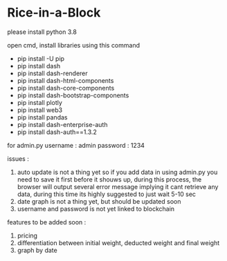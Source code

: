 # Rice-in-a-Block

please install python 3.8

open cmd, install libraries using this command

* pip install -U pip
* pip install dash
* pip install dash-renderer
* pip install dash-html-components
* pip install dash-core-components
* pip install dash-bootstrap-components
* pip install plotly
* pip install web3
* pip install pandas
* pip install dash-enterprise-auth
* pip install dash-auth==1.3.2

for admin.py
username : admin
password : 1234

issues :
1. auto update is not a thing yet so if you add data in using admin.py you need to save it first before it shouws up, during this process, the browser will output several error message implying it cant retrieve any data, during this time its highly suggested to just wait 5-10 sec
2. date graph is not a thing yet, but should be updated soon
3. username and password is not yet linked to blockchain

features to be added soon :
1. pricing
2. differentiation between initial weight, deducted weight and final weight
3. graph by date
